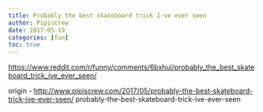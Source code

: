 ```yaml
---
title: Probably the best skateboard trick I-ve ever seen
author: PipisCrew
date: 2017-05-19
categories: [fun]
toc: true
---
```


https://www.reddit.com/r/funny/comments/6bxhul/probably_the_best_skateboard_trick_ive_ever_seen/

origin - http://www.pipiscrew.com/2017/05/probably-the-best-skateboard-trick-ive-ever-seen/ probably-the-best-skateboard-trick-ive-ever-seen